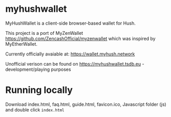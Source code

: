 # myhushwallet

MyHushWallet is a client-side browser-based wallet for Hush.

This project is a port of MyZenWallet https://github.com/ZencashOfficial/myzenwallet which was inspired by MyEtherWallet.

Currently officially avaiable at: https://wallet.myhush.network

Unofficial verison can be found on https://myhushwallet.tsdb.eu - development/playing purposes

# Running locally
Download index.html, faq.html, guide.html, favicon.ico, Javascript folder (js) and double click `index.html`


